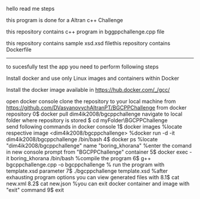 hello read me steps

this program is done for a Altran c++ Challenge

this repository contains c++ program in bggppchallenge.cpp file

this repository contains sample xsd.xsd filethis repository contains Dockerfile

-------------------------------------------------------------------
to sucesfully test the app you need to perform following steps

Install docker and use only Linux images and containers within Docker

Install the docker image available in https://hub.docker.com/_/gcc/

open docker console 
clone the repository to your local machine from <https://github.com/DVasyanovychAltranPT/BGCPPChallenge> from docker repository
0$ docker pull dim4ik2008/bgcppchallenge
navigate to local folder where repository is stored <BGCPPChallenge>
$ cd myFolder\BGCPPChallenge\
send following commands in docker console
1$ docker images 
%locate respective image <dim4ik2008/bgcppchallenge>
%docker run -d -it dim4ik2008/bgcppchallenge /bin/bash
4$ docker ps
%locate "dim4ik2008/bgcppchallenge" name "boring_khorana"
%enter the comand in new console prompt from "BGCPPChallenge" container
5$ docker exec -it boring_khorana /bin/bash
%compile the program
6$ g++ bgcppchallenge.cpp -o bgcppchallenge
% run the program with template.xsd parameter
7$ ./bgcppchallenge template.xsd
%after exhausting program options you can view generated files with
8.1$ cat new.xml
8.2$ cat new.json
%you can exit docker container and image with "exit" command
9$ exit 
